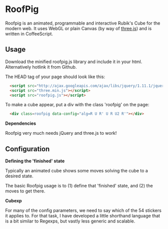 RoofPig
=======

Roofpig is an animated, programmable and interactive Rubik's Cube for the modern web. It uses WebGL or plain Canvas (by way of [three.js](http://threejs.org/)) and is written in CoffeeScript.

Usage
-----

Download the minified roofpig.js library and include it in your html. Alternatively hotlink it from Github.

The HEAD tag of your page should look like this:

```html
  <script src="http://ajax.googleapis.com/ajax/libs/jquery/1.11.1/jquery.min.js"></script>
  <script src="three.min.js"></script>
  <script src="roofpig.js"></script>
```

To make a cube appear, put a div with the class 'roofpig' on the page:

```html
  <div class=roofpig data-config="alg=R U R' U R U2 R'"></div>
```


**Dependencies**

Roofpig very much needs jQuery and three.js to work!


Configuration
-------------

**Defining the 'finished' state**

Typically an animated cube shows some moves solving the cube to a desired state.

The basic Roofpig usage is to (1) define that 'finished' state, and (2) the moves to get there.

**Cubexp**

For many of the config parameters, we need to say which of the 54 stickers it applies to. For that task, I have developed a little shorthand language that is a bit similar to Regexps, but vastly less generic and scalable. 

